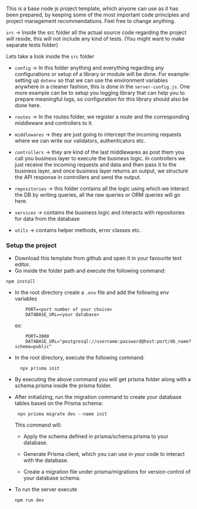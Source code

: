 This is a base node js project template, which anyone can use as it has been prepared, by keeping some of the most important code principles and project management recommendations. Feel free to change anything.

`src` -> Inside the src folder all the actual source code regarding the project will reside, this will not include any kind of tests. (You might want to make separate tests folder)

Lets take a look inside the `src` folder

- `config` -> In this folder anything and everything regarding any configurations or setup of a library or module will be done. For example: setting up `dotenv` so that we can use the environment variables anywhere in a cleaner fashion, this is done in the `server-config.js`. One more example can be to setup you logging library that can help you to prepare meaningful logs, so configuration for this library should also be done here.

- `routes` -> In the routes folder, we register a route and the corresponding middleware and controllers to it.

- `middlewares` -> they are just going to intercept the incoming requests where we can write our validators, authenticators etc.

- `controllers` -> they are kind of the last middlewares as post them you call you business layer to execute the business logic. In controllers we just receive the incoming requests and data and then pass it to the business layer, and once business layer returns an output, we structure the API response in controllers and send the output.

- `repositories` -> this folder contains all the logic using which we interact the DB by writing queries, all the raw queries or ORM queries will go here.

- `services` -> contains the business logic and interacts with repositories for data from the database

- `utils` -> contains helper methods, error classes etc.

### Setup the project

- Download this template from github and open it in your favourite text editor.
- Go inside the folder path and execute the following command:

```
npm install
```

- In the root directory create a `.env` file and add the following env variables
  ```
      PORT=<port number of your choice>
      DATABASE_URL=<your database>
  ```
  ex:
  ```
      PORT=3000
      DATABASE_URL="postgresql://username:password@host:port/db_name?schema=public"
  ```
- In the root directory, execute the following command:
  ```
    npx prisma init
  ```
- By executing the above command you will get prisma folder along with a schema.prisma inside the prisma folder.

- After initializing, run the migration command to create your database tables based on the Prisma schema:

  ```
   npx prisma migrate dev --name init
  ```

  This command will:

  - Apply the schema defined in prisma/schema.prisma to your database.

  - Generate Prisma client, which you can use in your code to interact with the database.

  - Create a migration file under prisma/migrations for version control of your database schema.

- To run the server execute

  ```
  npm run dev
  ```
